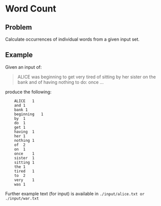 Word Count
==========

Problem
-------
Calculate occurrences of individual words from a given input set.

Example
-------

Given an input of:

> ALICE was beginning to get very tired of sitting by her
> sister on the bank	and of having nothing to do: once ...

produce the following:

		ALICE	1
		and	1
		bank 1
		beginning	1
		by	1
		do	1
		get	1
		having	1
		her	1
		nothing	1
		of	2
		on	1
		once	1
		sister	1
		sitting	1
		the	1
		tired	1
		to	2
		very	1
		was	1

Further example text (for input) is available in `./input/alice.txt or ./input/war.txt`